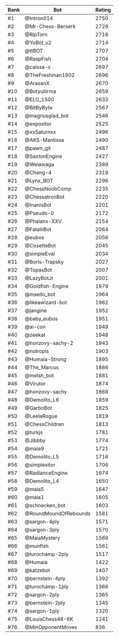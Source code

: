 Rank|Bot|Rating
---|---|---
#1|@Intron014|2750
#2|@Mr-Chess-Berserk|2729
#3|@RipTorn|2718
#4|@YoBot_v2|2714
#5|@ttBOT|2707
#6|@RaspFish|2704
#7|@caissa-x|2697
#8|@TheFreshman1902|2696
#9|@ArasanX|2670
#10|@Botyuliirma|2659
#11|@ELO_1500|2633
#12|@BitByByte|2567
#13|@magnusglad_bot|2546
#14|@expositor|2525
#15|@xxSaturnxx|2496
#16|@AKS-Mantissa|2490
#17|@pawn_git|2487
#18|@SaxtonEngine|2427
#19|@Weiawaga|2389
#20|@Cheng-4|2319
#21|@Lynx_BOT|2296
#22|@ChessNoobComp|2235
#23|@ChessatronBot|2220
#24|@InanisBot|2201
#25|@Pseudo-0|2172
#26|@Phalanx-XXV|2154
#27|@FataliiBot|2064
#28|@eubos|2056
#29|@CosetteBot|2045
#30|@simpleEval|2034
#31|@Boris-Trapsky|2027
#32|@TopasBot|2007
#33|@LazyBotJr|2001
#34|@Goldfish-Engine|1979
#35|@maello_bot|1964
#36|@likeawizard-bot|1962
#37|@jangine|1952
#38|@baby_eubos|1951
#39|@ai-con|1949
#40|@zeekat|1948
#41|@honzovy-sachy-2|1943
#42|@notropis|1903
#43|@Humaia-Strong|1895
#44|@The_Marcus|1886
#45|@melsh_bot|1881
#46|@Virutor|1874
#47|@honzovy-sachy|1868
#48|@Demolito_L6|1859
#49|@GarboBot|1825
#50|@LeelaRogue|1819
#51|@ChessChildren|1813
#52|@turkjs|1781
#53|@Jibbby|1774
#54|@maia9|1721
#55|@Demolito_L5|1716
#56|@simplexitor|1706
#57|@RadianceEngine|1674
#58|@Demolito_L4|1650
#59|@maia5|1647
#60|@maia1|1605
#61|@schnecken_bot|1603
#62|@RoundMoundOfRebounds|1581
#63|@sargon-4ply|1571
#64|@sargon-3ply|1570
#65|@MaiaMystery|1569
#66|@munfish|1561
#67|@turochamp-2ply|1517
#68|@Humaia|1422
#69|@katzebot|1407
#70|@bernstein-4ply|1392
#71|@turochamp-1ply|1366
#72|@sargon-2ply|1365
#73|@bernstein-2ply|1345
#74|@sargon-1ply|1320
#75|@LouisChess48-6K|1241
#76|@MinOpponentMoves|836
